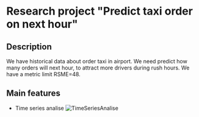 # Research project "Predict taxi order on next hour"

## Description
We have historical data about order taxi in airport. We need predict how many orders will next hour, to attract more drivers during rush hours. We have a metric limit RSME=48.  

## Main features
* Time series analise
![TimeSeriesAnalise](https://github.com/AIofHuman/time-series-taxi-order-predict/files/TimeSeriesAnalise.png)



